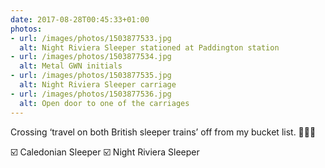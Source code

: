 ```yaml
---
date: 2017-08-28T00:45:33+01:00
photos:
- url: /images/photos/1503877533.jpg
  alt: Night Riviera Sleeper stationed at Paddington station
- url: /images/photos/1503877534.jpg
  alt: Metal GWN initials
- url: /images/photos/1503877535.jpg
  alt: Night Riviera Sleeper carriage
- url: /images/photos/1503877536.jpg
  alt: Open door to one of the carriages
---
```

Crossing ‘travel on both British sleeper trains’ off from my bucket list. 🚆🛌💤

☑️ Caledonian Sleeper
☑️ Night Riviera Sleeper
